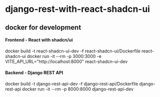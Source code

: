 # django-rest-with-react-shadcn-ui



## docker for development

#### Frontend - React with shadcn/ui
docker build -t react-shadcn-ui-dev -f react-shadcn-ui/Dockerfile react-shadcn-ui
docker run -it --rm -p 3000:3000 -e VITE_API_URL="http://localhost:8000" react-shadcn-ui-dev

#### Backend - Django REST API
docker build -t django-rest-api-dev -f django-rest-api/Dockerfile django-rest-api
docker run -it --rm -p 8000:8000 django-rest-api-dev
